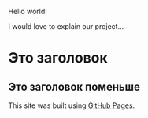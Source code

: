 Hello world!

I would love to explain our project... 

# Это заголовок 

## Это заголовок поменьше


This site was built using [GitHub Pages](https://pages.github.com/).
